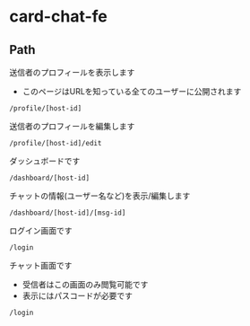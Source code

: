 # card-chat-fe

## Path

送信者のプロフィールを表示します

- このページはURLを知っている全てのユーザーに公開されます

```
/profile/[host-id]
```

送信者のプロフィールを編集します

```
/profile/[host-id]/edit
```

ダッシュボードです

```
/dashboard/[host-id]
```

チャットの情報(ユーザー名など)を表示/編集します

```
/dashboard/[host-id]/[msg-id]
```

ログイン画面です

```
/login
```

チャット画面です

- 受信者はこの画面のみ閲覧可能です
- 表示にはパスコードが必要です

```
/login
```
